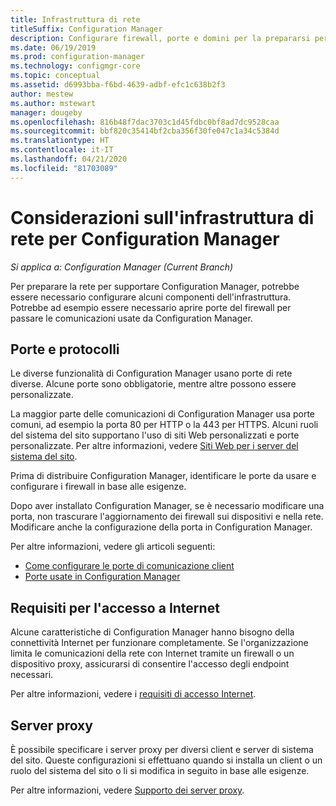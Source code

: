 ```yaml
---
title: Infrastruttura di rete
titleSuffix: Configuration Manager
description: Configurare firewall, porte e domini per la prepararsi per le comunicazioni di Configuration Manager.
ms.date: 06/19/2019
ms.prod: configuration-manager
ms.technology: configmgr-core
ms.topic: conceptual
ms.assetid: d6993bba-f6bd-4639-adbf-efc1c638b2f3
author: mestew
ms.author: mstewart
manager: dougeby
ms.openlocfilehash: 816b48f7dac3703c1d45fdbc0bf8ad7dc9528caa
ms.sourcegitcommit: bbf820c35414bf2cba356f30fe047c1a34c5384d
ms.translationtype: HT
ms.contentlocale: it-IT
ms.lasthandoff: 04/21/2020
ms.locfileid: "81703089"
---
```

# <a name="network-infrastructure-considerations-for-configuration-manager"></a>Considerazioni sull'infrastruttura di rete per Configuration Manager

*Si applica a: Configuration Manager (Current Branch)*

Per preparare la rete per supportare Configuration Manager, potrebbe essere necessario configurare alcuni componenti dell'infrastruttura. Potrebbe ad esempio essere necessario aprire porte del firewall per passare le comunicazioni usate da Configuration Manager.  

## <a name="ports-and-protocols"></a>Porte e protocolli

Le diverse funzionalità di Configuration Manager usano porte di rete diverse. Alcune porte sono obbligatorie, mentre altre possono essere personalizzate.

La maggior parte delle comunicazioni di Configuration Manager usa porte comuni, ad esempio la porta 80 per HTTP o la 443 per HTTPS. Alcuni ruoli del sistema del sito supportano l'uso di siti Web personalizzati e porte personalizzate. Per altre informazioni, vedere [Siti Web per i server del sistema del sito](websites-for-site-system-servers.md).

Prima di distribuire Configuration Manager, identificare le porte da usare e configurare i firewall in base alle esigenze.

Dopo aver installato Configuration Manager, se è necessario modificare una porta, non trascurare l'aggiornamento dei firewall sui dispositivi e nella rete. Modificare anche la configurazione della porta in Configuration Manager.

Per altre informazioni, vedere gli articoli seguenti:

- [Come configurare le porte di comunicazione client](../../clients/deploy/configure-client-communication-ports.md)
- [Porte usate in Configuration Manager](../hierarchy/ports.md)


## <a name="internet-access-requirements"></a>Requisiti per l'accesso a Internet

Alcune caratteristiche di Configuration Manager hanno bisogno della connettività Internet per funzionare completamente. Se l'organizzazione limita le comunicazioni della rete con Internet tramite un firewall o un dispositivo proxy, assicurarsi di consentire l'accesso degli endpoint necessari.

Per altre informazioni, vedere i [requisiti di accesso Internet](internet-endpoints.md).


## <a name="proxy-servers"></a>Server proxy

È possibile specificare i server proxy per diversi client e server di sistema del sito. Queste configurazioni si effettuano quando si installa un client o un ruolo del sistema del sito o li si modifica in seguito in base alle esigenze.

Per altre informazioni, vedere [Supporto dei server proxy](proxy-server-support.md).
